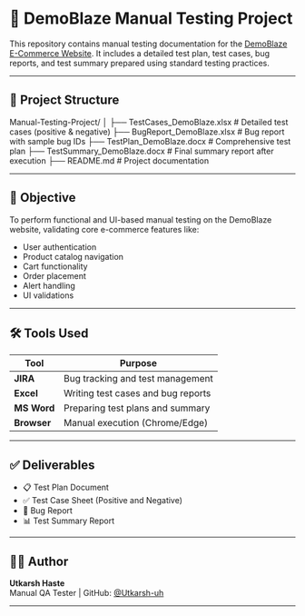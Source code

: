 # 🧪 DemoBlaze Manual Testing Project

This repository contains manual testing documentation for the [DemoBlaze E-Commerce Website](https://www.demoblaze.com/). It includes a detailed test plan, test cases, bug reports, and test summary prepared using standard testing practices.

---

## 📂 Project Structure
Manual-Testing-Project/
│
├── TestCases_DemoBlaze.xlsx # Detailed test cases (positive & negative)
├── BugReport_DemoBlaze.xlsx # Bug report with sample bug IDs
├── TestPlan_DemoBlaze.docx # Comprehensive test plan
├── TestSummary_DemoBlaze.docx # Final summary report after execution
├── README.md # Project documentation


---

## 🎯 Objective

To perform functional and UI-based manual testing on the DemoBlaze website, validating core e-commerce features like:

- User authentication
- Product catalog navigation
- Cart functionality
- Order placement
- Alert handling
- UI validations

---

## 🛠️ Tools Used

| Tool       | Purpose                     |
|------------|-----------------------------|
| **JIRA**   | Bug tracking and test management |
| **Excel**  | Writing test cases and bug reports |
| **MS Word**| Preparing test plans and summary |
| **Browser**| Manual execution (Chrome/Edge) |

---

## ✅ Deliverables

- 📋 Test Plan Document
- ✅ Test Case Sheet (Positive and Negative)
- 🐞 Bug Report
- 📊 Test Summary Report

---

## 👨‍💻 Author

**Utkarsh Haste**  
Manual QA Tester | GitHub: [@Utkarsh-uh](https://github.com/Utkarsh-uh)

---




